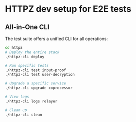 # HTTPZ dev setup for E2E tests

## All-in-One CLI

The test suite offers a unified CLI for all operations:

```sh
cd httpz
# Deploy the entire stack
./httpz-cli deploy

# Run specific tests
./httpz-cli test input-proof
./httpz-cli test user-decryption

# Upgrade a specific service
./httpz-cli upgrade coprocessor

# View logs
./httpz-cli logs relayer

# Clean up
./httpz-cli clean
